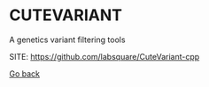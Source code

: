 # CUTEVARIANT
 
 A genetics variant filtering tools
 
 SITE: https://github.com/labsquare/CuteVariant-cpp

 [Go back](https://portable-linux-apps.github.io/apps.html)
